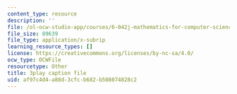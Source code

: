 ```yaml
---
content_type: resource
description: ''
file: /ol-ocw-studio-app/courses/6-042j-mathematics-for-computer-science-fall-2010/af97c4d4a88d3cfcb682b508074828c2_bTyxpoi2dmM.srt
file_size: 89639
file_type: application/x-subrip
learning_resource_types: []
license: https://creativecommons.org/licenses/by-nc-sa/4.0/
ocw_type: OCWFile
resourcetype: Other
title: 3play caption file
uid: af97c4d4-a88d-3cfc-b682-b508074828c2
---
```

